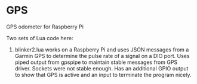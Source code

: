 GPS
===

GPS odometer for Raspberry Pi

Two sets of Lua code here:
1) blinker2.lua works on a Raspberry Pi and uses JSON messages from a Garmin GPS to determine the pulse rate of a signal on a DIO port. Uses piped output from gpspipe to maintain stable messages from GPS driver. Sockets were not stable enough. Has an additional GPIO output to show that GPS is active and an input to terminate the program nicely.

